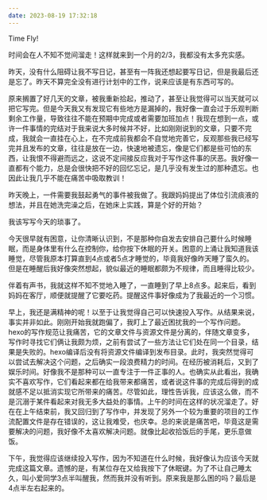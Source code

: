 ```yaml
---
date: 2023-08-19 17:32:18
---
```


Time Fly!

时间会在人不知不觉间溜走！这样就来到一个月的2/3，我都没有太多充实感。

昨天，没有什么阻碍让我不写日记，甚至有一阵我还想起要写日记，但是我最后还是忘了。昨天不算完全没有进行计划中的工作，说来应该是有东西可写的。

原来搁置了好几天的文章，被我重新拾起，推动了，甚至让我觉得可以当天就可以把它写完。但是今天我又有发现它有些地方是漏掉的，我好像一直会过于乐观判断剩余工作量，导致往往不能在预期中完成或者需要加班加点！我现在想到一点，或许一件事情的完结对于我来说大多时候并不好，比如刚刚说到的文章，只要不完成，我就会一直挂在心上，在不完成前我都会不自觉地完善它，反观那些我已经写完并且发布的文章，往往是放在一边，快速地被遗忘，像是它们都是些可怕的东西，让我恨不得避而远之，这说不定间接反应我对于写作这件事的厌恶。我好像一直都有个能力，总是会很快把不好的回忆忘记，是几乎没有发生过的那种遗忘。也因此让我几乎不能在痛苦中吸取教训！

昨天晚上，一件需要我鼓起勇气的事件被我做了。我跟妈妈提出了体位引流痰液的想法，并且在她洗完澡之后，在她床上实践，算是个好的开始？

我该写写今天的琐事了。

今天很早就有困意，让你清晰认识到，不是那种你自发去安排自己要什么时候睡眠，而是身体里有什么在控制你，给你按下休眠的开关。困意的上涌让我知道我该睡觉，尽管我原本打算直到4点或者5点才睡觉的，毕竟我好像昨天睡了蛮久的。但是在睡醒后我好像突然想起，貌似最近的睡眠都颇为不规律，而且睡得比较少。

伴着有声书，我就这样不知不觉地入睡了，一直睡到了早上8点多。起来后，看到妈妈在客厅，顺便就提醒了它要吃药。提醒这件事好像成为了我最近的一个习惯。

早上，我还是满精神的呢！以至于让我觉得自己可以快速投入写作。从结果来说，事实并非如此。刚刚开始我就跑偏了，我盯上了最近困扰我的一个写作问题。hexo的写作规范让我痛苦，它的文章文件与资源文件是分离的，伴随文章变多，写作时寻找它们俩让我颇为烦，之前有尝试了一些方法让它们处在同一个目录，结果是失败的。hexo编译后没有将资源文件编译到发布目录。此时，我突然觉得可以尝试去解决这个问题，之后确实一段浪费精力的时间。在经历被消耗后，又到了娱乐时间。好像我不是那种可以一直专注于一件正事的人。也确实从此看出，我确实不喜欢写作，它们看起来都在给我带来都痛苦，或者说这件事的完成后得到的成就感不足以抵消实现它所带来的痛苦。尽管如此，理性告诉我，应该这么做，而不是沉溺于某件看起来对我无多大益处的事情。上午的时间在这样的状况溜走了。好在在上午结束前，我又回归到了写作中，并发现了另外一个较为重要的项目的工作流配置文件是存在错误的，这让我难受，也庆幸。总的来说是痛苦吧，毕竟这是需要解决的问题，我好像不太喜欢解决问题。就像比起收拾饭后的手尾，更乐意做饭。

下午，我觉得应该继续投入写作，因为不知道在什么时候，我好像认为应该今天就完成这篇文章。遗憾的是，有某位存在又给我按下了休眠键。为了不让自己睡太久，叫小爱同学3点半叫醒我，然而我并没有听到。原来我是那么困的吗？最后是4点半左右起来的。